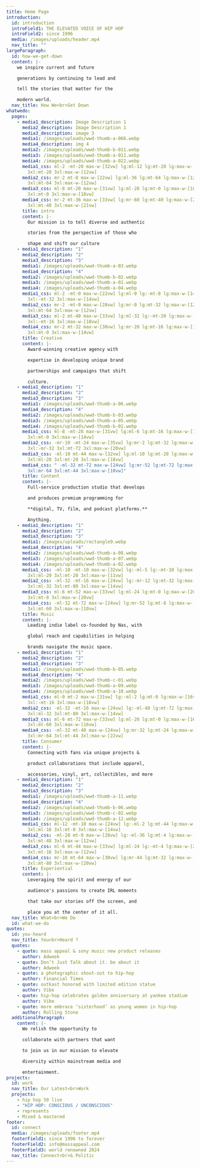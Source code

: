 ```yaml
---
title: Home Page
introduction:
  id: introduction
  introField1: THE ELEVATED VOICE OF HIP HOP
  introField2: since 1996
  media: /images/uploads/header.mp4
  nav_title: ""
largeParagraph:
  id: how-we-get-down
  content: |-
    we inspire current and future

    generations by continuing to lead and

    tell the stories that matter for the

    modern world.
  nav_title: How We<br>Get Down
whatwedo:
  pages:
    - media1_description: Image Description 1
      media2_description: Image Description 1
      media3_description: image 3
      media1: /images/uploads/wwd-thumb-a-066.webp
      media4_description: img 4
      media2: /images/uploads/wwd-thumb-b-011.webp
      media3: /images/uploads/wwd-thumb-a-011.webp
      media4: /images/uploads/wwd-thumb-a-022.webp
      media1_css: ml-2 -mt-20 max-w-[32vw] lg:ml-12 lg:mt-20 lg:max-w-[12vw] 3xl:ml-12
        3xl:mt-20 3xl:max-w-[12vw]
      media2_css: mr-2 mt-0 max-w-[22vw] lg:ml-36 lg:mt-64 lg:max-w-[12vw] 3xl:ml-36
        3xl:mt-64 3xl:max-w-[12vw]
      media3_css: ml-8 mt-20 max-w-[31vw] lg:ml-28 lg:mt-0 lg:max-w-[18vw] 3xl:ml-28
        3xl:mt-0 3xl:max-w-[18vw]
      media4_css: mr-2 mt-36 max-w-[33vw] lg:mr-60 lg:mt-40 lg:max-w-[21vw] 3xl:mr-60
        3xl:mt-40 3xl:max-w-[21vw]
      title: intro
      content: |-
        Our mission is to tell diverse and authentic

        stories from the perspective of those who

        shape and shift our culture
    - media1_description: "1"
      media2_description: "2"
      media3_description: "3"
      media1: /images/uploads/wwd-thumb-a-03.webp
      media4_description: "4"
      media2: /images/uploads/wwd-thumb-b-02.webp
      media3: /images/uploads/wwd-thumb-a-01.webp
      media4: /images/uploads/wwd-thumb-a-04.webp
      media1_css: ml-2 -mt-0 max-w-[22vw] lg:ml-0 lg:-mt-8 lg:max-w-[14vw] 3xl:ml-0
        3xl:-mt-32 3xl:max-w-[14vw]
      media2_css: mr-2 -mt-0 max-w-[28vw] lg:mr-0 lg:mt-32 lg:max-w-[12vw] 3xl:mr-0
        3xl:mt-64 3xl:max-w-[12vw]
      media3_css: ml-2 mt-40 max-w-[33vw] lg:ml-32 lg:-mt-20 lg:max-w-[18vw] 3xl:ml-32
        3xl:-mt-16 3xl:max-w-[18vw]
      media4_css: mr-2 mt-32 max-w-[30vw] lg:mr-28 lg:mt-16 lg:max-w-[14vw] 3xl:mr-52
        3xl:mt-0 3xl:max-w-[14vw]
      title: Creative
      content: |-
        Award-winning creative agency with 

        expertise in developing unique brand 

        partnerships and campaigns that shift 

        culture.
    - media1_description: "1"
      media2_description: "2"
      media3_description: "3"
      media1: /images/uploads/wwd-thumb-a-06.webp
      media4_description: "4"
      media2: /images/uploads/wwd-thumb-b-03.webp
      media3: /images/uploads/wwd-thumb-a-05.webp
      media4: /images/uploads/wwd-thumb-b-01.webp
      media1_css: ml-8 -mt-28 max-w-[31vw] lg:ml-6 lg:mt-16 lg:max-w-[12vw] 3xl:ml-0
        3xl:mt-0 3xl:max-w-[14vw]
      media2_css: -mr-10 -mt-24 max-w-[35vw] lg:mr-2 lg:mt-32 lg:max-w-[10vw]
        3xl:-mr-32 3xl:mt-72 3xl:max-w-[20vw]
      media3_css: -ml-10 mt-44 max-w-[32vw] lg:ml-10 lg:mt-28 lg:max-w-[22vw]
        3xl:ml-20 3xl:mt-20 3xl:max-w-[18vw]
      media4_css: " -ml-32 mt-72 max-w-[24vw] lg:mr-52 lg:mt-72 lg:max-w-[18vw]
        3xl:mr-64 3xl:mt-44 3xl:max-w-[10vw]"
      title: Content
      content: |-
        Full-service production studio that develops 

        and produces premium programming for 

        **digital, TV, film, and podcast platforms.** 

        Anything.
    - media1_description: "1"
      media2_description: "2"
      media3_description: "3"
      media1: /images/uploads/rectangle9.webp
      media4_description: "4"
      media2: /images/uploads/wwd-thumb-a-08.webp
      media3: /images/uploads/wwd-thumb-a-07.webp
      media4: /images/uploads/wwd-thumb-a-02.webp
      media1_css: -ml-10 -mt-10 max-w-[32vw] lg:-ml-5 lg:-mt-10 lg:max-w-[18vw]
        3xl:ml-20 3xl:mt-20 3xl:max-w-[11vw]
      media2_css: -ml-32 -mt-16 max-w-[24vw] lg:-mr-12 lg:mt-32 lg:max-w-[19vw]
        3xl:ml-32 3xl:mt-80 3xl:max-w-[14vw]
      media3_css: ml-6 mt-52 max-w-[33vw] lg:ml-24 lg:mt-0 lg:max-w-[20vw] 3xl:ml-32
        3xl:mt-8 3xl:max-w-[20vw]
      media4_css: -ml-32 mt-72 max-w-[24vw] lg:mr-52 lg:mt-8 lg:max-w-[24vw] 3xl:mr-64
        3xl:mt-60 3xl:max-w-[10vw]
      title: Music
      content: |-
        Leading indie label co-founded by Nas, with 

        global reach and capabilities in helping 

        brands navigate the music space.
    - media1_description: "1"
      media2_description: "2"
      media3_description: "3"
      media1: /images/uploads/wwd-thumb-b-05.webp
      media4_description: "4"
      media2: /images/uploads/wwd-thumb-c-01.webp
      media3: /images/uploads/wwd-thumb-a-09.webp
      media4: /images/uploads/wwd-thumb-a-10.webp
      media1_css: ml-0 mt-2 max-w-[31vw] lg:-ml-2 lg:mt-0 lg:max-w-[16vw] 3xl:ml-8
        3xl:-mt-16 3xl:max-w-[16vw]
      media2_css: -ml-32 -mt-16 max-w-[24vw] lg:-ml-40 lg:mt-72 lg:max-w-[14vw]
        3xl:ml-32 3xl:mt-80 3xl:max-w-[14vw]
      media3_css: ml-6 mt-72 max-w-[33vw] lg:ml-20 lg:mt-0 lg:max-w-[16vw] 3xl:-ml-16
        3xl:mt-60 3xl:max-w-[16vw]
      media4_css: -ml-32 mt-40 max-w-[24vw] lg:mr-32 lg:mt-24 lg:max-w-[22vw]
        3xl:mr-64 3xl:mt-44 3xl:max-w-[22vw]
      title: Consumer
      content: |-
        Connecting with fans via unique projects & 

        product collaborations that include apparel, 

        accessories, vinyl, art, collectibles, and more
    - media1_description: "1"
      media2_description: "2"
      media3_description: "3"
      media1: /images/uploads/wwd-thumb-a-11.webp
      media4_description: "4"
      media2: /images/uploads/wwd-thumb-b-06.webp
      media3: /images/uploads/wwd-thumb-c-02.webp
      media4: /images/uploads/wwd-thumb-a-12.webp
      media1_css: ml-12 -mt-10 max-w-[24vw] lg:-ml-2 lg:mt-44 lg:max-w-[16vw]
        3xl:ml-16 3xl:mt-0 3xl:max-w-[14vw]
      media2_css: -ml-28 mt-0 max-w-[28vw] lg:-ml-36 lg:mt-4 lg:max-w-[16vw] 3xl:ml-28
        3xl:mt-48 3xl:max-w-[12vw]
      media3_css: ml-6 mt-44 max-w-[33vw] lg:ml-24 lg:-mt-4 lg:max-w-[20vw] 3xl:ml-64
        3xl:mt-16 3xl:max-w-[12vw]
      media4_css: mr-10 mt-64 max-w-[30vw] lg:mr-44 lg:mt-32 lg:max-w-[22vw] 3xl:mr-80
        3xl:mt-80 3xl:max-w-[20vw]
      title: Experiential
      content: |-
        Leveraging the spirit and energy of our 

        audience's passions to create IRL moments 

        that take our stories off the screen, and 

        place you at the center of it all.
  nav_title: What<br>We Do
  id: what-we-do
quotes:
  id: you-heard
  nav_title: You<br>Heard ?
  quotes:
    - quote: mass appeal & sony music new product releases
      author: Adweek
    - quote: Don’t Just Talk about it. be about it
      author: Adweek
    - quote: a photographic shout-out to hip-hop
      author: Financial Times
    - quote: outkast honored with limited edition statue
      author: Vibe
    - quote: hip-hop celebrates golden anniversary at yankee stadium
      author: Vibe
    - quote: more embrace ‘sisterhood’ as young women in hip-hop
      author: Rolling Stone
  additionalParagraph:
    content: |-
      We relish the opportunity to

      collaborate with partners that want

      to join us in our mission to elevate

      diversity within mainstream media and

      entertainment.
projects:
  id: work
  nav_title: Our Latest<br>Work
  projects:
    - hip hop 50 live
    - "HIP HOP: CONSCIOUS / UNCONSCIOUS"
    - represents
    - Mixed & mastered
footer:
  id: connect
  media: /images/uploads/footer.mp4
  footerField1: since 1996 to forever
  footerField2: info@massappeal.com
  footerField3: world renowned 2024
  nav_title: Connect<br>& Politic
---
```

